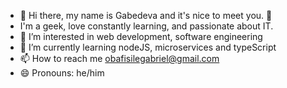 - 👋 Hi there, my name is Gabedeva and it's nice to meet you. 👋
- I'm a geek, love constantly learning, and passionate about IT.
- 👀 I’m interested in web development, software engineering
- 🌱 I’m currently learning nodeJS, microservices and typeScript
- 📫 How to reach me obafisilegabriel@gmail.com
- 😄 Pronouns: he/him

<!---
gabedeva/gabedeva is a ✨ special ✨ repository because its `README.md` (this file) appears on your GitHub profile.
You can click the Preview link to take a look at your changes.
--->
